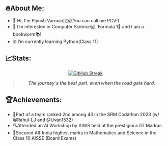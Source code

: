 ## :fire:About Me:
- 🤙 Hi, I'm Piyush Varman:india:(You can call me PCV!)
- 💫 I’m interested in Computer Science💻, Formula 1🏁 and I am a bookworm📚!
- 🤓 I’m currently learning Python(Class 11)

## :chart_with_upwards_trend:Stats:
<div align="center">
  
[![GitHub Streak](https://github-readme-streak-stats.herokuapp.com?user=PiyushVarman&theme=dark&mode=weekly)](https://git.io/streak-stats)
  
>𝑻𝒉𝒆 𝒋𝒐𝒖𝒓𝒏𝒆𝒚'𝒔 𝒕𝒉𝒆 𝒃𝒆𝒔𝒕 𝒑𝒂𝒓𝒕, 𝒆𝒗𝒆𝒏 𝒘𝒉𝒆𝒏 𝒕𝒉𝒆 𝒓𝒐𝒂𝒅 𝒈𝒆𝒕𝒔 𝒉𝒂𝒓𝒅.

</div>

## :trophy:Achievements:

* :2nd_place_medal:Part of a team ranked 2nd among 43 in the SRM Codathon 2023 (w/ @Rahul-LJ and @Uvan1532)
* :mag:Attended an AI Workshop by AIWS held at the prestigious IIT Madras. 
* :1st_place_medal:Secured All-India highest marks in Mathematics and Science in the Class 10 AISSE (Board Exams)

<!---
PiyushVarman/PiyushVarman is a ✨ special ✨ repository because its `README.md` (this file) appears on your GitHub profile.
You can click the Preview link to take a look at your changes.
--->

